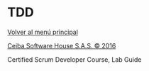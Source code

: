 # TDD

[Volver al menú principal](../../tree/workshop)

[Ceiba Software House S.A.S. © 2016](https://www.ceiba.com.co/)

Certified Scrum Developer Course, Lab Guide
